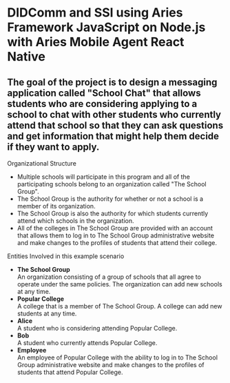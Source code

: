 # DIDComm and SSI using Aries Framework JavaScript on Node.js with Aries Mobile Agent React Native
## The goal of the project is to design a messaging application called "School Chat" that allows students who are considering applying to a school to chat with other students who currently attend that school so that they can ask questions and get information that might help them decide if they want to apply.

Organizational Structure

- Multiple schools will participate in this program and all of the participating schools belong to an organization called "The School Group".
- The School Group is the authority for whether or not a school is a member of its organization.
- The School Group is also the authority for which students currently attend which schools in the organization.
- All of the colleges in The School Group are provided with an account that allows them to log in to The School Group administrative website and make changes to the profiles of students that attend their college.

Entities Involved in this example scenario

- **The School Group**<br/>
An organization consisting of a group of schools that all agree to operate under the same policies. The organization can add new schools at any time.
- **Popular College**<br/>
A college that is a member of The School Group. A college can add new students at any time.
- **Alice**<br/>
A student who is considering attending Popular College.
- **Bob**<br/>
A student who currently attends Popular College.
- **Employee**<br/>
An employee of Popular College with the ability to log in to The School Group administrative website and make changes to the profiles of students that attend Popular College.
